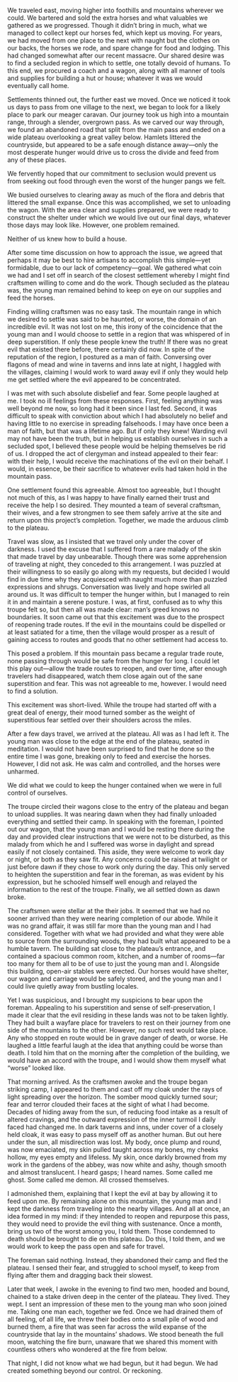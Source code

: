We traveled east, moving higher into foothills and mountains wherever we could. We bartered and sold the extra horses and what valuables we gathered as we progressed. Though it didn’t bring in much, what we managed to collect kept our horses fed, which kept us moving. For years, we had moved from one place to the next with naught but the clothes on our backs, the horses we rode, and spare change for food and lodging. This had changed somewhat after our recent massacre. Our shared desire was to find a secluded region in which to settle, one totally devoid of humans. To this end, we procured a coach and a wagon, along with all manner of tools and supplies for building a hut or house; whatever it was we would eventually call home.

Settlements thinned out, the further east we moved. Once we noticed it took us days to pass from one village to the next, we began to look for a likely place to park our meager caravan. Our journey took us high into a mountain range, through a slender, overgrown pass. As we carved our way through, we found an abandoned road that split from the main pass and ended on a wide plateau overlooking a great valley below. Hamlets littered the countryside, but appeared to be a safe enough distance away—only the most desperate hunger would drive us to cross the divide and feed from any of these places.

We fervently hoped that our commitment to seclusion would prevent us from seeking out food through even the worst of the hunger pangs we felt.

We busied ourselves to clearing away as much of the flora and debris that littered the small expanse. Once this was accomplished, we set to unloading the wagon. With the area clear and supplies prepared, we were ready to construct the shelter under which we would live out our final days, whatever those days may look like. However, one problem remained.

Neither of us knew how to build a house.

After some time discussion on how to approach the issue, we agreed that perhaps it may be best to hire artisans to accomplish this simple—yet formidable, due to our lack of competency—goal. We gathered what coin we had and I set off in search of the closest settlement whereby I might find craftsmen willing to come and do the work. Though secluded as the plateau was, the young man remained behind to keep on eye on our supplies and feed the horses.

Finding willing craftsmen was no easy task. The mountain range in which we desired to settle was said to be haunted, or worse, the domain of an incredible evil. It was not lost on me, this irony of the coincidence that the young man and I would choose to settle in a region that was whispered of in deep superstition. If only these people knew the truth! If there was no great evil that existed there before, there certainly did now. In spite of the reputation of the region, I postured as a man of faith. Conversing over flagons of mead and wine in taverns and inns late at night, I haggled with the villages, claiming I would work to ward away evil if only they would help me get settled where the evil appeared to be concentrated.

I was met with such absolute disbelief and fear. Some people laughed at me. I took no ill feelings from these responses. First, feeling anything was well beyond me now, so long had it been since I last fed. Second, it was difficult to speak with conviction about which I had absolutely no belief and having little to no exercise in spreading falsehoods. I may have once been a man of faith, but that was a lifetime ago. But if only they knew! Warding evil may not have been the truth, but in helping us establish ourselves in such a secluded spot, I believed these people would be helping themselves be rid of us. I dropped the act of clergyman and instead appealed to their fear: with their help, I would receive the machinations of the evil on their behalf. I would, in essence, be their sacrifice to whatever evils had taken hold in the mountain pass.

One settlement found this agreeable. Almost too agreeable, but I thought not much of this, as I was happy to have finally earned their trust and receive the help I so desired. They mounted a team of several craftsman, their wives, and a few strongmen to see them safely arrive at the site and return upon this project’s completion. Together, we made the arduous climb to the plateau.

Travel was slow, as I insisted that we travel only under the cover of darkness. I used the excuse that I suffered from a rare malady of the skin that made travel by day unbearable. Though there was some apprehension of traveling at night, they conceded to this arrangement. I was puzzled at their willingness to so easily go along with my requests, but decided I would find in due time why they acquiesced with naught much more than puzzled expressions and shrugs. Conversation was lively and hope swirled all around us. It was difficult to temper the hunger within, but I managed to rein it in and maintain a serene posture. I was, at first, confused as to why this troupe felt so, but then all was made clear: man’s greed knows no boundaries. It soon came out that this excitement was due to the prospect of reopening trade routes. If the evil in the mountains could be dispelled or at least satiated for a time, then the village would prosper as a result of gaining access to routes and goods that no other settlement had access to.

This posed a problem. If this mountain pass became a regular trade route, none passing through would be safe from the hunger for long. I could let this play out—allow the trade routes to reopen, and over time, after enough travelers had disappeared, watch them close again out of the sane superstition and fear. This was not agreeable to me, however. I would need to find a solution.

This excitement was short-lived. While the troupe had started off with a great deal of energy, their mood turned somber as the weight of superstitious fear settled over their shoulders across the miles.

After a few days travel, we arrived at the plateau. All was as I had left it. The young man was close to the edge at the end of the plateau, seated in meditation. I would not have been surprised to find that he done so the entire time I was gone, breaking only to feed and exercise the horses. However, I did not ask. He was calm and controlled, and the horses were unharmed.

We did what we could to keep the hunger contained when we were in full control of ourselves.

The troupe circled their wagons close to the entry of the plateau and began to unload supplies. It was nearing dawn when they had finally unloaded everything and settled their camp. In speaking with the foreman, I pointed out our wagon, that the young man and I would be resting there during the day and provided clear instructions that we were not to be disturbed, as this malady from which he and I suffered was worse in daylight and spread easily if not closely contained. This aside, they were welcome to work day or night, or both as they saw fit. Any concerns could be raised at twilight or just before dawn if they chose to work only during the day. This only served to heighten the superstition and fear in the foreman, as was evident by his expression, but he schooled himself well enough and relayed the information to the rest of the troupe. Finally, we all settled down as dawn broke.

The craftsmen were stellar at the their jobs. It seemed that we had no sooner arrived than they were nearing completion of our abode. While it was no grand affair, it was still far more than the young man and I had considered. Together with what we had provided and what they were able to source from the surrounding woods, they had built what appeared to be a humble tavern. The building sat close to the plateau’s entrance, and contained a spacious common room, kitchen, and a number of rooms—far too many for them all to be of use to just the young man and I. Alongside this building, open-air stables were erected. Our horses would have shelter, our wagon and carriage would be safely stored, and the young man and I could live quietly away from bustling locales.

Yet I was suspicious, and I brought my suspicions to bear upon the foreman. Appealing to his superstition and sense of self-preservation, I made it clear that the evil residing in these lands was not to be taken lightly. They had built a wayfare place for travelers to rest on their journey from one side of the mountains to the other. However, no such rest would take place. Any who stopped en route would be in grave danger of death, or worse. He laughed a little fearful laugh at the idea that anything could be worse than death. I told him that on the morning after the completion of the building, we would have an accord with the troupe, and I would show them myself what “worse” looked like.

That morning arrived. As the craftsmen awoke and the troupe began striking camp, I appeared to them and cast off my cloak under the rays of light spreading over the horizon. The somber mood quickly turned sour; fear and terror clouded their faces at the sight of what I had become. Decades of hiding away from the sun, of reducing food intake as a result of altered cravings, and the outward expression of the inner turmoil I daily faced had changed me. In dark taverns and inns, under cover of a closely held cloak, it was easy to pass myself off as another human. But out here under the sun, all misdirection was lost. My body, once plump and round, was now emaciated, my skin pulled taught across my bones, my cheeks hollow, my eyes empty and lifeless. My skin, once darkly browned from my work in the gardens of the abbey, was now white and ashy, though smooth and almost translucent. I heard gasps; I heard names. Some called me ghost. Some called me demon. All crossed themselves.

I admonished them, explaining that I kept the evil at bay by allowing it to feed upon me. By remaining alone on this mountain, the young man and I kept the darkness from traveling into the nearby villages. And all at once, an idea formed in my mind: if they intended to reopen and repurpose this pass, they would need to provide the evil thing with sustenance. Once a month, bring us two of the worst among you, I told them. Those condemned to death should be brought to die on this plateau. Do this, I told them, and we would work to keep the pass open and safe for travel.

The foreman said nothing. Instead, they abandoned their camp and fled the plateau. I sensed their fear, and struggled to school myself, to keep from flying after them and dragging back their slowest.

Later that week, I awoke in the evening to find two men, hooded and bound, chained to a stake driven deep in the center of the plateau. They lived. They wept. I sent an impression of these men to the young man who soon joined me. Taking one man each, together we fed. Once we had drained them of all feeling, of all life, we threw their bodies onto a small pile of wood and burned them, a fire that was seen far across the wild expanse of the countryside that lay in the mountains’ shadows. We stood beneath the full moon, watching the fire burn, unaware that we shared this moment with countless others who wondered at the fire from below.

That night, I did not know what we had begun, but it had begun. We had created something beyond our control. Or reckoning.